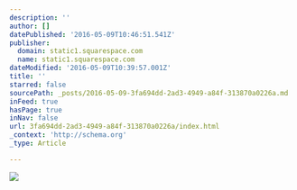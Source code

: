 ```yaml
---
description: ''
author: []
datePublished: '2016-05-09T10:46:51.541Z'
publisher:
  domain: static1.squarespace.com
  name: static1.squarespace.com
dateModified: '2016-05-09T10:39:57.001Z'
title: ''
starred: false
sourcePath: _posts/2016-05-09-3fa694dd-2ad3-4949-a84f-313870a0226a.md
inFeed: true
hasPage: true
inNav: false
url: 3fa694dd-2ad3-4949-a84f-313870a0226a/index.html
_context: 'http://schema.org'
_type: Article

---
```

![](http://static1.squarespace.com/static/52fc05c9e4b08fc45bd99090/5331dfe2e4b0f77da2ddde51/56ccccfe40261d9c2e3601a4/1456334456046/?format=1000w)